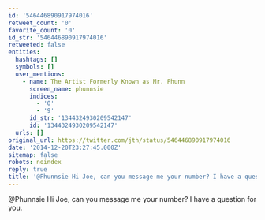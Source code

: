 ```yaml
---
id: '546446890917974016'
retweet_count: '0'
favorite_count: '0'
id_str: '546446890917974016'
retweeted: false
entities:
  hashtags: []
  symbols: []
  user_mentions:
    - name: The Artist Formerly Known as Mr. Phunn
      screen_name: phunnsie
      indices:
        - '0'
        - '9'
      id_str: '1344324930209542147'
      id: '1344324930209542147'
  urls: []
original_url: https://twitter.com/jth/status/546446890917974016
date: '2014-12-20T23:27:45.000Z'
sitemap: false
robots: noindex
reply: true
title: '@Phunnsie Hi Joe, can you message me your number? I have a question for you.'
---
```


@Phunnsie Hi Joe, can you message me your number? I have a question for you.